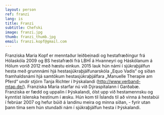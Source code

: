 ```yaml
---
layout: person
ref: franzi
lang: is
title: Franzi
subtitle: Chefski
image: franzi.jpg
thumb: franzi_thumb.jpg
email: franzi.kopf@gmail.com
---
```


Franziska Maria Kopf er menntaður leiðbeinadi og hestafræðingur frá Hólaskóla 2009 og  BS hestafræði frá LBHÍ á Hvanneyri og Háskólanum á Hólum vorið 2012 með hæstu einkun. 2015 lauk hún námi í sjúkraþjálfun hesta með grunnnámi hjá hestasjúkraþjálfunarskóla „Equo Vadis“ og síðan framhaldsnámi hjá samtökum hestasjúkraþjálfara „Manuelle Therapie am Pferd“ undir stjórn Tanja Richter í Þýskalandi (http://www.verband-mtap.de/).
Franziska Maria starfar nú við Dýraspítalann í Garðabæ.
Franziska er fædd og uppalin í Þýskalandi, ólst upp við hestamennsku og kynntist íslenska hestinum í æsku. Hún kom til Íslands til að vinna á hestabúi í febrúar 2007 og hefur búið á landinu meira og minna síðan, - fyrir utan þann tíma sem hún stundaði nám í sjúkraþjálfun hesta í Þýskalandi. 

